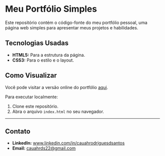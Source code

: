 # Meu Portfólio Simples

Este repositório contém o código-fonte do meu portfólio pessoal, uma página web simples para apresentar meus projetos e habilidades.

## Tecnologias Usadas

* **HTML5:** Para a estrutura da página.
* **CSS3:** Para o estilo e o layout.

## Como Visualizar

Você pode visitar a versão online do portfólio [aqui](https://github.com/CauHRS-AFK/Meu-Portfolio).

Para executar localmente:
1. Clone este repositório.
2. Abra o arquivo `index.html` no seu navegador.

---

## Contato

* **LinkedIn:** www.linkedin.com/in/cauahrodriguesdsantos
* **Email:** cauahrds22@gmail.com
